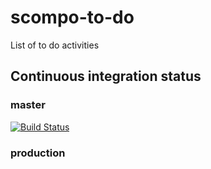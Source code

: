 # scompo-to-do

List of to do activities

## Continuous integration status

### master

[![Build Status](https://travis-ci.org/scompo/scompo-to-do.svg?branch=master)](https://travis-ci.org/scompo/scompo-to-do)

### production


